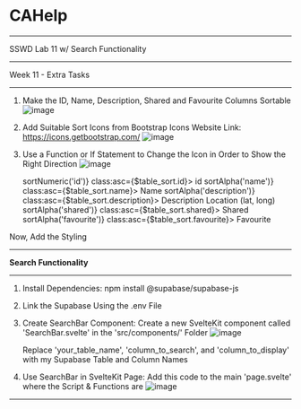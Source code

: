 # CAHelp
---------

SSWD Lab 11 w/ Search Functionality

---------

Week 11 - Extra Tasks

---------

1. Make the ID, Name, Description, Shared and Favourite Columns Sortable
![image](https://github.com/UselessPlank/CAHelp/assets/114073566/8b8722b7-8996-4f0d-91cf-af3420cfbdf9)

2. Add Suitable Sort Icons from Bootstrap Icons
   Website Link: https://icons.getbootstrap.com/
![image](https://github.com/UselessPlank/CAHelp/assets/114073566/da9e47a9-9f77-42bd-81e3-282e698be95e)

3. Use a Function or If Statement to Change the Icon in Order to Show the Right Direction
   ![image](https://github.com/UselessPlank/CAHelp/assets/114073566/35fb410a-865d-4d24-8f82-b3cfa1892719)

   <thead>
    <tr>
        <th on:click={() => sortNumeric('id')} class:asc={$table_sort.id}><i class="bi bi-funnel-fill"></i> id</th>
        <th on:click={() => sortAlpha('name')} class:asc={$table_sort.name}><i class="bi bi-emoji-wink"></i> Name</th>
        <th on:click={() => sortAlpha('description')} class:asc={$table_sort.description}><i class="bi bi-book-half"></i> Description</th>
        <th><i class="bi bi-airplane-fill"></i> Location (lat, long)</th>
        <th on:click={() => sortAlpha('shared')} class:asc={$table_sort.shared}><i class="bi bi-share-fill"></i> Shared</th>
        <th on:click={() => sortAlpha('favourite')} class:asc={$table_sort.favourite}><i class="bi bi-heart-fill"></i> Favourite</th>
    </tr>
</thead>

Now, Add the Styling

<style>
    th.asc i {
        transform: rotate(180deg); /* or any other style for the ascending icon */
    }
</style>

---------

**Search Functionality**

---------

1. Install Dependencies: npm install @supabase/supabase-js
   
2. Link the Supabase Using the .env File
   
3. Create SearchBar Component: Create a new SvelteKit component called 'SearchBar.svelte' in the 'src/components/' Folder
   ![image](https://github.com/UselessPlank/CAHelp/assets/114073566/77716491-615c-45e1-8542-f6e6b5f950d7)

   Replace 'your_table_name', 'column_to_search', and 'column_to_display' with my Supabase Table and Column Names
   
4. Use SearchBar in SvelteKit Page: Add this code to the main 'page.svelte' where the Script & Functions are
   ![image](https://github.com/UselessPlank/CAHelp/assets/114073566/cb0f9bdf-e3c5-44e7-bdab-67735a18950f)


---------



